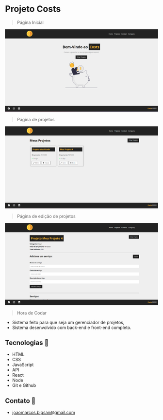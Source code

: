 # Projeto Costs

>Página Inicial 

![preview](./.github/Captura%20de%20tela%202022-09-25%20003141.png)
>Página de projetos

![preview](./.github/Captura%20de%20tela%202022-09-25%20003200.png)
>Página de edição de projetos

![preview](./.github/Captura%20de%20tela%202022-09-25%20003221.png)

>Hora de Codar

- Sistema feito para que seja um gerenciador de projetos, 
- Sistema desenvolvido com back-end e front-end completo.

## Tecnologias 👾
- HTML
- CSS
- JavaScript
- API
- React
- Node
- Git e Github

## Contato 📃

- joaomarcos.bigsan@gmail.com
